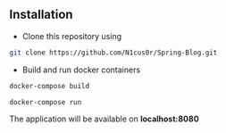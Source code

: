 ## Installation

- Clone this repository using

```bash
git clone https://github.com/N1cus0r/Spring-Blog.git
```

- Build and run docker containers

```bash
docker-compose build

docker-compose run
```

The application will be available on **localhost:8080** 
